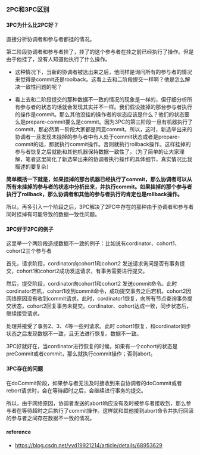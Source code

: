 ### 2PC和3PC区别



#### 3PC为什么比2PC好？

直接分析协调者和参与者都挂的情况。

第二阶段协调者和参与者挂了，挂了的这个参与者在挂之前已经执行了操作。但是由于他挂了，没有人知道他执行了什么操作。

* 这种情况下，当新的协调者被选出来之后，他同样是询问所有的参与者的情况来觉得是commit还是roolback。这看上去和二阶段提交一样啊？他是怎么解决一致性问题的呢？

* 看上去和二阶段提交的那种数据不一致的情况的现象是一样的，但仔细分析所有参与者的状态的话就会发现其实并不一样。我们假设挂掉的那台参与者执行的操作是commit。那么其他没挂的操作者的状态应该是什么？他们的状态要么是prepare-commit要么是commit。因为3PC的第三阶段一旦有机器执行了commit，那必然第一阶段大家都是同意commit。所以，这时，新选举出来的协调者一旦发现未挂掉的参与者中有人处于commit状态或者是prepare-commit的话，那就执行commit操作。否则就执行rollback操作。这样挂掉的参与者恢复之后就能和其他机器保持数据一致性了。（为了简单的让大家理解，笔者这里简化了新选举出来的协调者执行操作的具体细节，真实情况比我描述的要复杂）

**简单概括一下就是，如果挂掉的那台机器已经执行了commit，那么协调者可以从所有未挂掉的参与者的状态中分析出来，并执行commit。如果挂掉的那个参与者执行了rollback，那么协调者和其他的参与者执行的肯定也是rollback操作。**

所以，再多引入一个阶段之后，3PC解决了2PC中存在的那种由于协调者和参与者同时挂掉有可能导致的数据一致性问题。


#### 3PC好于2PC的例子

这里举一个两阶段造成数据不一致的例子：比如说有cordinator、cohort1、cohort2三个参与者

首先，请求阶段，cordinator向cohort1和cohort2 发送请求询问是否有事务提交，cohort1和cohort2成功发送请求，有事务需要进行提交。

然后，提交阶段，cordinator向cohort1和cohort2 发送commit命令。此时cordinator宕机，cohort1收到commit命令，成功提交事务之后宕机，cohort2因网络原因没有收到commit请求。此时，cordinator1恢复，向所有节点查询事务提交状态，cohort2回复事务未提交。cordinator、cohort达成一致，同步状态后，继续接受请求。

处理并接受了事务2、3、4等一些列请求。此时 cohort1恢复，和cordinator同步状态之后发现数据不一致，且无法进行恢复。数据不一致。

3PC好就好在，当cordinator进行恢复的时候，如果有一个cohort的状态是preCommit或者commit，那么就执行commit操作；否则abort。

#### 3PC存在的问题

在doCommit阶段，如果参与者无法及时接收到来自协调者的doCommit或者rebort请求时，会在等待超时之后，会继续进行事务的提交。

所以，由于网络原因，协调者发送的abort响应没有及时被参与者接收到，那么参与者在等待超时之后执行了commit操作。这样就和其他接到abort命令并执行回滚的参与者之间存在数据不一致的情况。


#### reference 

* https://blog.csdn.net/yyd19921214/article/details/68953629



